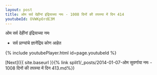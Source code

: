 ```yaml
---
layout: post
title: ओम सर्व देहींनां इंद्रियाच्या नमः - 1008 दिनों की तपस्या में दिन 414
youtubeId: OVWKpOrdE3M
---
```

 
 
 ओम सर्व देहींनां इंद्रियाच्या नमः  
 
 -  सर्व प्राण्यांचे ज्ञानेंद्रिय कोण आहेत 
 
  
 
  
 
 
 
 
 
 


{% include youtubePlayer.html id=page.youtubeId %}
 
[Next]({{ site.baseurl }}{% link  split1/_posts/2014-01-07-ओम सुवर्णाया नमः - 1008 दिनों की तपस्या में दिन 413.md%})
 
